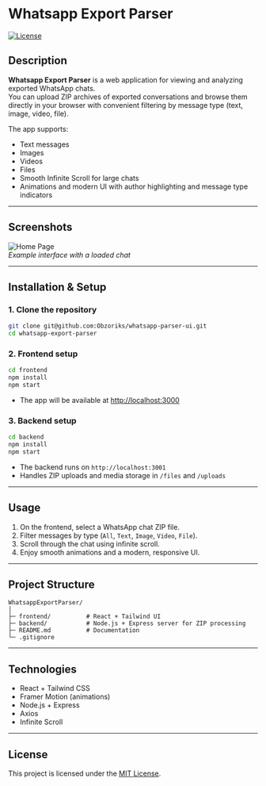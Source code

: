 # Whatsapp Export Parser

[![License](https://img.shields.io/badge/License-MIT-blue.svg)](LICENSE)

## Description
**Whatsapp Export Parser** is a web application for viewing and analyzing exported WhatsApp chats.  
You can upload ZIP archives of exported conversations and browse them directly in your browser with convenient filtering by message type (text, image, video, file).

The app supports:
- Text messages
- Images
- Videos
- Files
- Smooth Infinite Scroll for large chats
- Animations and modern UI with author highlighting and message type indicators

---

## Screenshots

![Home Page](screenshots/home.png)  
*Example interface with a loaded chat*

---

## Installation & Setup

### 1. Clone the repository
```bash
git clone git@github.com:Obzoriks/whatsapp-parser-ui.git
cd whatsapp-export-parser
````

### 2. Frontend setup

```bash
cd frontend
npm install
npm start
```

* The app will be available at [http://localhost:3000](http://localhost:3000)

### 3. Backend setup

```bash
cd backend
npm install
npm start
```

* The backend runs on `http://localhost:3001`
* Handles ZIP uploads and media storage in `/files` and `/uploads`

---

## Usage

1. On the frontend, select a WhatsApp chat ZIP file.
2. Filter messages by type (`All`, `Text`, `Image`, `Video`, `File`).
3. Scroll through the chat using infinite scroll.
4. Enjoy smooth animations and a modern, responsive UI.

---

## Project Structure

```
WhatsappExportParser/
│
├─ frontend/          # React + Tailwind UI
├─ backend/           # Node.js + Express server for ZIP processing
├─ README.md          # Documentation
└─ .gitignore
```

---

## Technologies

* React + Tailwind CSS
* Framer Motion (animations)
* Node.js + Express
* Axios
* Infinite Scroll

---

## License

This project is licensed under the [MIT License](LICENSE).

